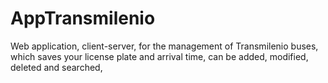 # AppTransmilenio
Web application, client-server, for the management of Transmilenio buses, which saves your license plate and arrival time, can be added, modified, deleted and searched,
